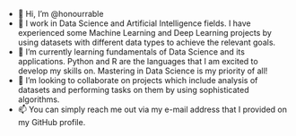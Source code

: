 - 👋 Hi, I’m @honourrable
- 👀 I work in Data Science and Artificial Intelligence fields. I have experienced some Machine Learning and Deep Learning projects by using datasets with different data types to achieve the relevant goals.
- 🌱 I’m currently learning fundamentals of Data Science and its applications. Python and R are the languages that I am excited to develop my skills on. Mastering in Data Science is my priority of all!
- 💞️ I’m looking to collaborate on projects which include analysis of datasets and performing tasks on them by using sophisticated algorithms.
- 📫 You can simply reach me out via my e-mail address that I provided on my GitHub profile.

<!---
honourrable/honourrable is a ✨ special ✨ repository because its `README.md` (this file) appears on your GitHub profile.
You can click the Preview link to take a look at your changes.
--->
